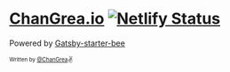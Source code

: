 # [ChanGrea.io](https://changrea.io) [![Netlify Status](https://api.netlify.com/api/v1/badges/ef1a549d-b5ba-4aa5-9435-d19abc078668/deploy-status)](https://app.netlify.com/sites/changrea/deploys)

Powered by [Gatsby-starter-bee](https://github.com/JaeYeopHan/gatsby-starter-bee)

<sub><sup>Written by <a href="https://github.com/cyBisu">@ChanGrea</a></sup></sub><small>✌</small>
